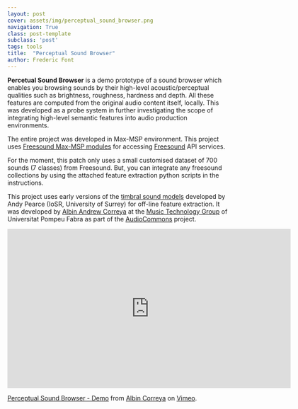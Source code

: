 ```yaml
---
layout: post
cover: assets/img/perceptual_sound_browser.png
navigation: True
class: post-template
subclass: 'post'
tags: tools
title:  "Perceptual Sound Browser"
author: Frederic Font
---
```


**Percetual Sound Browser** is a demo prototype of a sound browser which enables you browsing sounds by their high-level acoustic/perceptual qualities such as brightness, roughness, hardness and depth. All these features are computed from the original audio content itself, locally. This was developed as a probe system in further investigating the scope of integrating high-level semantic features into audio production environments. 

The entire project was developed in Max-MSP environment. This project uses [Freesound Max-MSP modules](https://github.com/albincorreya/Freesound_Max-MSP_Modules) for accessing [Freesound](https://freesound.org) API services. 

For the moment, this patch only uses a small customised dataset of 700 sounds (7 classes) from Freesound. But, you can integrate any freesound collections by using the attached feature extraction python scripts in the instructions.

This project uses early versions of the [timbral sound models](https://github.com/AudioCommons/timbral_models) developed by Andy Pearce (IoSR, University of Surrey) for off-line feature extraction. It was developed by [Albin Andrew Correya](https://albincorreya.wordpress.com) at the [Music Technology Group](http://mtg.upf.edu) of Universitat Pompeu Fabra as part of the [AudioCommons](https://www.audiocommons.org) project.

<iframe src="https://player.vimeo.com/video/231350962" width="640" height="360" frameborder="0" webkitallowfullscreen mozallowfullscreen allowfullscreen></iframe>
<p><a href="https://vimeo.com/231350962">Perceptual Sound Browser - Demo</a> from <a href="https://vimeo.com/user64899531">Albin Correya</a> on <a href="https://vimeo.com">Vimeo</a>.</p>